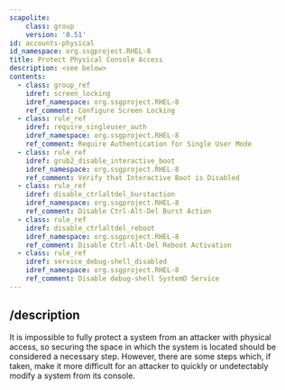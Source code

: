 ```yaml
---
scapolite:
    class: group
    version: '0.51'
id: accounts-physical
id_namespace: org.ssgproject.RHEL-8
title: Protect Physical Console Access
description: <see below>
contents:
  - class: group_ref
    idref: screen_locking
    idref_namespace: org.ssgproject.RHEL-8
    ref_comment: Configure Screen Locking
  - class: rule_ref
    idref: require_singleuser_auth
    idref_namespace: org.ssgproject.RHEL-8
    ref_comment: Require Authentication for Single User Mode
  - class: rule_ref
    idref: grub2_disable_interactive_boot
    idref_namespace: org.ssgproject.RHEL-8
    ref_comment: Verify that Interactive Boot is Disabled
  - class: rule_ref
    idref: disable_ctrlaltdel_burstaction
    idref_namespace: org.ssgproject.RHEL-8
    ref_comment: Disable Ctrl-Alt-Del Burst Action
  - class: rule_ref
    idref: disable_ctrlaltdel_reboot
    idref_namespace: org.ssgproject.RHEL-8
    ref_comment: Disable Ctrl-Alt-Del Reboot Activation
  - class: rule_ref
    idref: service_debug-shell_disabled
    idref_namespace: org.ssgproject.RHEL-8
    ref_comment: Disable debug-shell SystemD Service
---
```



## /description

It
is impossible to fully protect a system from an attacker with physical
access, so securing the space in which the system is located should be
considered a necessary step. However, there are some steps which, if
taken, make it more difficult for an attacker to quickly or undetectably
modify a system from its console.
